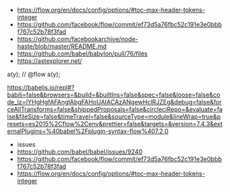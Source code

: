 - https://flow.org/en/docs/config/options/#toc-max-header-tokens-integer
- https://github.com/facebook/flow/commit/ef73d5a76fbc52c191e3e0bbbf767c52b78f3fad
- https://github.com/facebookarchive/node-haste/blob/master/README.md
- https://github.com/babel/babylon/pull/76/files
- https://astexplorer.net/

a<x>(y);
// @flow
a<x>(y);

https://babeljs.io/repl#?babili=false&browsers=&build=&builtIns=false&spec=false&loose=false&code_lz=IYHgHgfAFAnglAbgFAHoUAIACAzANgewHclRJZEg&debug=false&forceAllTransforms=false&shippedProposals=false&circleciRepo=&evaluate=false&fileSize=false&timeTravel=false&sourceType=module&lineWrap=true&presets=es2015%2Cflow%2Cenv&prettier=false&targets=&version=7.4.3&externalPlugins=%40babel%2Fplugin-syntax-flow%407.2.0

- issues
- https://github.com/babel/babel/issues/9240
- https://github.com/facebook/flow/commit/ef73d5a76fbc52c191e3e0bbbf767c52b78f3fad
- https://flow.org/en/docs/config/options/#toc-max-header-tokens-integer